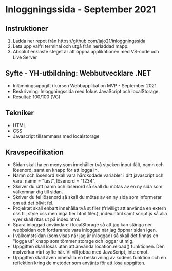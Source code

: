 # Inloggningssida - September 2021
## Instruktioner
1. Ladda ner repot från https://github.com/jajo21/inloggningssida
2. Leta upp valfri terminal och utgå från nerladdad mapp.
3. Absolut enklaste steget är att öppna applikationen med VS-code och Live Server

## Syfte - YH-utbildning: Webbutvecklare .NET
* Inlämningsuppgift i kursen Webbapplikation MVP - September 2021
* Beskrivning: Inloggningssida med fokus JavaScript och localStorage.
* Resultat: 100/100 (VG)

## Tekniker
* HTML
* CSS
* Javascript tillsammans med localstorage

## Kravspecifikation
* Sidan skall ha en meny som innehåller två stycken input-fält,  namn och lösenord, samt en knapp för att logga in.
* Namn och lösenord skall vara hårdkodade variabler i ditt javascript och vara: namn = "test", lösenord = "1234".
* Skriver du rätt namn och lösenord så skall du mötas av en ny sida som välkomnar dig till sidan.
* Skriver du fel lösenord så skall du mötas av en ny sida som informerar om att det blivit fel.
* Projektet skall enbart innehålla två st filer (frivilligt att använda en extern css fil, style.css men inga fler html filer.), index.html samt script.js så alla vyer skall ritas ut på index.html.
* Spara inloggad användare i localStorage så att jag kan stänga ner webbsidan och fortfarande vara inloggad när jag öppnar sidan igen.
* I välkomstsidan (som visas när jag är inloggad) så skall det finnas en "logga ut" knapp som tömmer storage och loggar ut mig.
* Uppgiften skall lösas utan att använda location.reload() funktionen. Den motverkar vårt syfte här. Vi vill jobba med JavaScript, inte emot.
* Uppgiften skall även innehålla en beskrivning av kodens funktion och en reflektion kring de metoder som använts för att lösa uppgiften.
